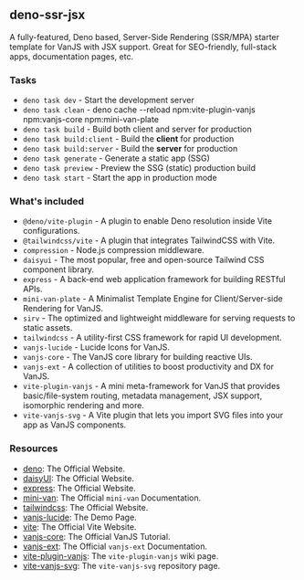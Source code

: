 ## deno-ssr-jsx

A fully-featured, Deno based, Server-Side Rendering (SSR/MPA) starter template
for VanJS with JSX support. Great for SEO-friendly, full-stack apps,
documentation pages, etc.

### Tasks

- `deno task dev` - Start the development server
- `deno task clean` - deno cache --reload npm:vite-plugin-vanjs npm:vanjs-core
  npm:mini-van-plate
- `deno task build` - Build both client and server for production
- `deno task build:client` - Build the **client** for production
- `deno task build:server` - Build the **server** for production
- `deno task generate` - Generate a static app (SSG)
- `deno task preview` - Preview the SSG (static) production build
- `deno task start` - Start the app in production mode

### What's included

- `@deno/vite-plugin` - A plugin to enable Deno resolution inside Vite
  configurations.
- `@tailwindcss/vite` - A plugin that integrates TailwindCSS with Vite.
- `compression` - Node.js compression middleware.
- `daisyui` - The most popular, free and open-source Tailwind CSS component
  library.
- `express` - A back-end web application framework for building RESTful APIs.
- `mini-van-plate` - A Minimalist Template Engine for Client/Server-side
  Rendering for VanJS.
- `sirv` - The optimized and lightweight middleware for serving requests to
  static assets.
- `tailwindcss` - A utility-first CSS framework for rapid UI development.
- `vanjs-lucide` - Lucide Icons for VanJS.
- `vanjs-core` - The VanJS core library for building reactive UIs.
- `vanjs-ext` - A collection of utilities to boost productivity and DX for
  VanJS.
- `vite-plugin-vanjs` - A mini meta-framework for VanJS that provides
  basic/file-system routing, metadata management, JSX support, isomorphic
  rendering and more.
- `vite-vanjs-svg` - A Vite plugin that lets you import SVG files into your app
  as VanJS components.

### Resources

- [deno](https://deno.com): The Official Website.
- [daisyUI](https://daisyui.com): The Official Website.
- [express](https://expressjs.com/): The Official Website.
- [mini-van](https://vanjs.org/minivan): The Official `mini-van` Documentation.
- [tailwindcss](https://tailwindcss.com/): The Official Website.
- [vanjs-lucide](https://thednp.github.io/vanjs-lucide/): The Demo Page.
- [vite](https://vite.dev): The Official Vite Website.
- [vanjs-core](https://vanjs.org/tutorial): The Official VanJS Tutorial.
- [vanjs-ext](https://vanjs.org/x): The Official `vanjs-ext` Documentation.
- [vite-plugin-vanjs](https://github.com/thednp/vite-plugin-vanjs/wiki): The
  `vite-plugin-vanjs` wiki page.
- [vite-vanjs-svg](https://github.com/thednp/vite-vanjs-svg): The
  `vite-vanjs-svg` repository page.
